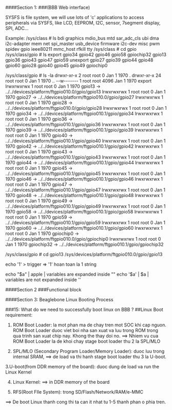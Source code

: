 ####Section 1:
###(BBB Web interface)

SYSFS is file system, we will use lots of 'c' applications to access peripherals via SYSFS,
like LCD, EEPROM, I2C, sensor, 7segment display, SPI, ADC...

Example:
/sys/class # ls
bdi          graphics     mdio_bus     mtd          sar_adc_cls  ubi
dma          i2c-adapter  mem          net          spi_master   usb_device
firmware     i2c-dev      misc         pwm          spidev
gpio         ieee80211    mmc_host     rfkill       tty
/sys/class # cd gpio
/sys/class/gpio # ls
export      gpio34      gpio42      gpio46      gpio58      gpiochip32
gpio13      gpio36      gpio43      gpio47      gpio59      unexport
gpio27      gpio39      gpio44      gpio48      gpio60
gpio28      gpio40      gpio45      gpio49      gpiochip0

/sys/class/gpio # ls -la
drwxr-xr-x    2 root     root             0 Jan  1  1970 .
drwxr-xr-x   24 root     root             0 Jan  1  1970 ..
--w-------    1 root     root          4096 Jan  1  1970 export
lrwxrwxrwx    1 root     root             0 Jan  1  1970 gpio13 -> ../../devices/platform/ftgpio010.0/gpio/gpio13
lrwxrwxrwx    1 root     root             0 Jan  1  1970 gpio27 -> ../../devices/platform/ftgpio010.0/gpio/gpio27
lrwxrwxrwx    1 root     root             0 Jan  1  1970 gpio28 -> ../../devices/platform/ftgpio010.0/gpio/gpio28
lrwxrwxrwx    1 root     root             0 Jan  1  1970 gpio34 -> ../../devices/platform/ftgpio010.1/gpio/gpio34
lrwxrwxrwx    1 root     root             0 Jan  1  1970 gpio36 -> ../../devices/platform/ftgpio010.1/gpio/gpio36
lrwxrwxrwx    1 root     root             0 Jan  1  1970 gpio39 -> ../../devices/platform/ftgpio010.1/gpio/gpio39
lrwxrwxrwx    1 root     root             0 Jan  1  1970 gpio40 -> ../../devices/platform/ftgpio010.1/gpio/gpio40
lrwxrwxrwx    1 root     root             0 Jan  1  1970 gpio42 -> ../../devices/platform/ftgpio010.1/gpio/gpio42
lrwxrwxrwx    1 root     root             0 Jan  1  1970 gpio43 -> ../../devices/platform/ftgpio010.1/gpio/gpio43
lrwxrwxrwx    1 root     root             0 Jan  1  1970 gpio44 -> ../../devices/platform/ftgpio010.1/gpio/gpio44
lrwxrwxrwx    1 root     root             0 Jan  1  1970 gpio45 -> ../../devices/platform/ftgpio010.1/gpio/gpio45
lrwxrwxrwx    1 root     root             0 Jan  1  1970 gpio46 -> ../../devices/platform/ftgpio010.1/gpio/gpio46
lrwxrwxrwx    1 root     root             0 Jan  1  1970 gpio47 -> ../../devices/platform/ftgpio010.1/gpio/gpio47
lrwxrwxrwx    1 root     root             0 Jan  1  1970 gpio48 -> ../../devices/platform/ftgpio010.1/gpio/gpio48
lrwxrwxrwx    1 root     root             0 Jan  1  1970 gpio49 -> ../../devices/platform/ftgpio010.1/gpio/gpio49
lrwxrwxrwx    1 root     root             0 Jan  1  1970 gpio58 -> ../../devices/platform/ftgpio010.1/gpio/gpio58
lrwxrwxrwx    1 root     root             0 Jan  1  1970 gpio59 -> ../../devices/platform/ftgpio010.1/gpio/gpio59
lrwxrwxrwx    1 root     root             0 Jan  1  1970 gpio60 -> ../../devices/platform/ftgpio010.1/gpio/gpio60
lrwxrwxrwx    1 root     root             0 Jan  1  1970 gpiochip0 -> ../../devices/platform/ftgpio010.0/gpio/gpiochip0
lrwxrwxrwx    1 root     root             0 Jan  1  1970 gpiochip32 -> ../../devices/platform/ftgpio010.1/gpio/gpiochip32

/sys/class/gpio # cd gpio13
/sys/devices/platform/ftgpio010.0/gpio/gpio13

echo '1' > trigger  => '1' hoan toan la 1 string

echo "$a"        | apple       | variables are expanded inside ""
echo '$a'        | $a          | variables are not expanded inside ''

####Section 2
###Functional block

####Section 3: Beaglebone Linux Booting Process

###15: What do we need to successfully boot linux on BBB ?
##Linux Boot requirement:
1. ROM Boot Loader: la mot phan ma de chay tren mot SOC khi cap nguon. ROM Boot Loader duoc viet boi nha san xuat va luu trong
ROM trong qua trinh san xuat chip nay. Khong the thay doi no.
==> Nhiem vu cua ROM Boot Loader la de khoi chay stage boot loader thu 2 la SPL/MLO

2. SPL/MLO (Secondary Program Loader/Memory Loader): duoc luu trong internal SRAM, ==> de load va thi hanh stage boot loader thu 3 
la U-boot.

3.U-boot(from DDR memory of the board): duoc dung de load va run the Linux Kernel 

4. Linux Kernel: ==> in DDR memory of the board

5. RFS(Root FIle System): trong SD/Flash/Network/RAM/e-MMC

==> De boot Linux thanh cong thi ta can it nhat tu 1-5 thanh phan o phia tren.

